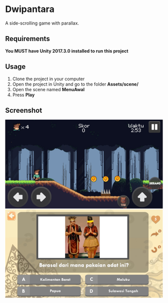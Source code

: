 # Dwipantara
A side-scrolling game with parallax.

## Requirements
**You MUST have Unity 2017.3.0 installed to run this project**

## Usage
1. Clone the project in your computer
2. Open the project in Unity and go to the folder **Assets/scene/**
3. Open the scene named **MenuAwal**
4. Press **Play**

## Screenshot
![dwipantara-unity](/Screenshot/IMG_2285.JPG)
![dwipantara-unity](/Screenshot/IMG_2286.JPG)
